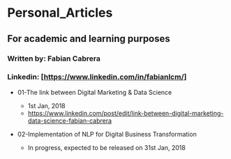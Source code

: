 # Personal_Articles

## For academic and learning purposes

### Written by: Fabian Cabrera
### Linkedin: [https://www.linkedin.com/in/fabianlcm/]

- 01-The link between Digital Marketing & Data Science
  - 1st Jan, 2018
  - https://www.linkedin.com/post/edit/link-between-digital-marketing-data-science-fabian-cabrera
  
- 02-Implementation of NLP for Digital Business Transformation
  - In progress, expected to be released on 31st Jan, 2018
